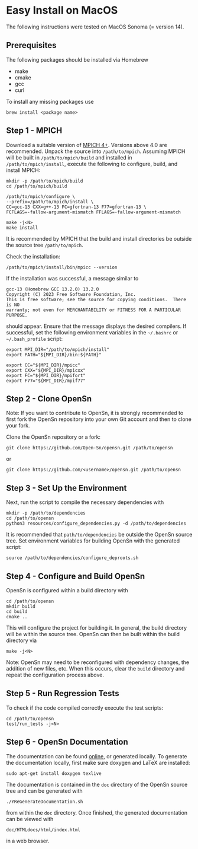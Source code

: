 # Easy Install on MacOS

The following instructions were tested on MacOS Sonoma (= version 14).

## Prerequisites

The following packages should be installed via Homebrew
- make
- cmake
- gcc
- curl

To install any missing packages use
```shell
brew install <package name>
```

## Step 1 - MPICH

Download a suitable version of [MPICH 4+](https://www.mpich.org/static/downloads).
Versions above 4.0 are recommended.
Unpack the source into `/path/to/mpich`. Assuming MPICH will be built in
`/path/to/mpich/build` and installed in `/path/to/mpich/install`, execute the
following to configure, build, and install MPICH:
```shell
mkdir -p /path/to/mpich/build
cd /path/to/mpich/build

/path/to/mpich/configure \
--prefix=/path/to/mpich/install \
CC=gcc-13 CXX=g++-13 FC=gfortran-13 F77=gfortran-13 \
FCFLAGS=-fallow-argument-mismatch FFLAGS=-fallow-argument-mismatch

make -j<N>
make install
```
It is recommended by MPICH that the build and install directories be outside
the source tree `/path/to/mpich`.

Check the installation:
```shell
/path/to/mpich/install/bin/mpicc --version
```
If the installation was successful, a message similar to
```
gcc-13 (Homebrew GCC 13.2.0) 13.2.0
Copyright (C) 2023 Free Software Foundation, Inc.
This is free software; see the source for copying conditions.  There is NO
warranty; not even for MERCHANTABILITY or FITNESS FOR A PARTICULAR PURPOSE.
```
should appear. Ensure that the message displays the desired compilers.
If successful, set the following environment variables in the `~/.bashrc` or
`~/.bash_profile` script:
```shell
export MPI_DIR="/path/to/mpich/install"
export PATH="${MPI_DIR}/bin:${PATH}"

export CC="${MPI_DIR}/mpicc"
export CXX="${MPI_DIR}/mpicxx"
export FC="${MPI_DIR}/mpifort"
export F77="${MPI_DIR}/mpif77"
```

## Step 2 - Clone OpenSn

Note:  If you want to contribute to OpenSn, it is strongly recommended
to first fork the OpenSn repository into your own Git account and then to
clone your fork.

Clone the OpenSn repository or a fork:
```shell
git clone https://github.com/Open-Sn/opensn.git /path/to/opensn
````
or
```shell
git clone https://github.com/<username>/opensn.git /path/to/opensn
```

## Step 3 - Set Up the Environment

Next, run the script to compile the necessary dependencies with
```shell
mkdir -p /path/to/dependencies
cd /path/to/opensn
python3 resources/configure_dependencies.py -d /path/to/dependencies
```
It is recommended that `path/to/dependencies` be outside the OpenSn
source tree. Set environment variables for building OpenSn with the
generated script:
```shell
source /path/to/dependencies/configure_deproots.sh
```

## Step 4 - Configure and Build OpenSn

OpenSn is configured within a build directory with
```shell
cd /path/to/opensn
mkdir build
cd build
cmake ..
```
This will configure the project for building it.
In general, the build directory will be within the source tree.
OpenSn can then be built within the build directory via
```shell
make -j<N>
```

Note: OpenSn may need to be reconfigured with dependency changes, the addition
of new files, etc. When this occurs, clear the `build` directory and repeat
the configuration process above.

## Step 5 - Run Regression Tests

To check if the code compiled correctly execute the test scripts:
```shell
cd /path/to/opensn
test/run_tests -j<N>
```

## Step 6 - OpenSn Documentation

The documentation can be found [online](https://xxx.io), or
generated locally. To generate the documentation locally, first make sure
doxygen and LaTeX are installed:
```shell
sudo apt-get install doxygen texlive
```

The documentation is contained in the `doc` directory of the OpenSn source
tree and can be generated with
```shell
./YReGenerateDocumentation.sh
```
from within the `doc` directory. Once finished, the generated documentation
can be viewed with
```shell
doc/HTMLdocs/html/index.html
```
in a web browser.
